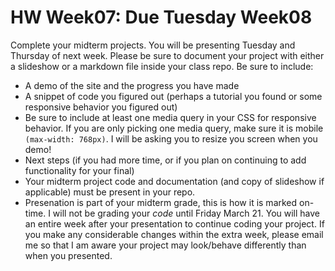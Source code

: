 # HW Week07: Due Tuesday Week08

Complete your midterm projects. You will be presenting Tuesday and Thursday of next week. Please be sure to document your project with either a slideshow or a markdown file inside your class repo. Be sure to include:

- A demo of the site and the progress you have made
- A snippet of code you figured out (perhaps a tutorial you found or some responsive behavior you figured out)
- Be sure to include at least one media query in your CSS for responsive behavior. If you are only picking one media query, make sure it is mobile `(max-width: 768px)`. I will be asking you to resize you screen when you demo!
- Next steps (if you had more time, or if you plan on continuing to add functionality for your final)
- Your midterm project code and documentation (and copy of slideshow if applicable) must be present in your repo.
- Presenation is part of your midterm grade, this is how it is marked on-time. I will not be grading your _code_ until Friday March 21. You will have an entire week after your presentation to continue coding your project. If you make any considerable changes within the extra week, please email me so that I am aware your project may look/behave differently than when you presented.
